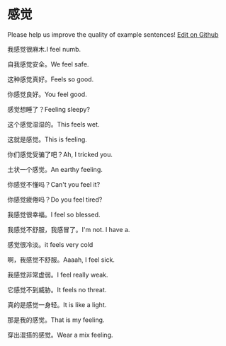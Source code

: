# 感觉

Please help us improve the quality of example sentences! [Edit on Github](https://github.com/jiyushe/jiyu-example-sentence-source/blob/main/chinese/ganjue.md)

<p><span class="chinese">我感觉很麻木.</span><span class="english">I feel numb.</span></p>

<p><span class="chinese">自我感觉安全。</span><span class="english">We feel safe.</span></p>

<p><span class="chinese">这种感觉真好。</span><span class="english">Feels so good.</span></p>

<p><span class="chinese">你感觉良好。</span><span class="english">You feel good.</span></p>

<p><span class="chinese">感觉想睡了？</span><span class="english">Feeling sleepy?</span></p>

<p><span class="chinese">这个感觉湿湿的。</span><span class="english">This feels wet.</span></p>

<p><span class="chinese">这就是感觉。</span><span class="english">This is feeling.</span></p>

<p><span class="chinese">你们感觉受骗了吧？</span><span class="english">Ah, I tricked you.</span></p>

<p><span class="chinese">土状一个感觉。</span><span class="english">An earthy feeling.</span></p>

<p><span class="chinese">你感觉不懂吗？</span><span class="english">Can't you feel it?</span></p>

<p><span class="chinese">你感觉疲倦吗？</span><span class="english">Do you feel tired?</span></p>

<p><span class="chinese">我感觉很幸福。</span><span class="english">I feel so blessed.</span></p>

<p><span class="chinese">我感觉不舒服，我感冒了。</span><span class="english">I'm not. I have a.</span></p>

<p><span class="chinese">感觉很冷淡。</span><span class="english">it feels very cold</span></p>

<p><span class="chinese">啊，我感觉不舒服。</span><span class="english">Aaaah, I feel sick.</span></p>

<p><span class="chinese">我感觉非常虚弱。</span><span class="english">I feel really weak.</span></p>

<p><span class="chinese">它感觉不到威胁。</span><span class="english">It feels no threat.</span></p>

<p><span class="chinese">真的是感觉一身轻。</span><span class="english">It is like a light.</span></p>

<p><span class="chinese">那是我的感觉。</span><span class="english">That is my feeling.</span></p>

<p><span class="chinese">穿出混搭的感觉。</span><span class="english">Wear a mix feeling.</span></p>

